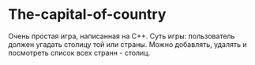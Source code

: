 # The-capital-of-country
Очень простая игра, написанная на C++. Суть игры: пользователь должен угадать столицу той или страны. 
Можно добавлять, удалять и посмотреть список всех странн - столиц.

